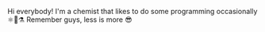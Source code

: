 Hi everybody! I'm a chemist that likes to do some programming occasionally ⚛️🧪⚗️
Remember guys, less is more 😎
<!---
diegoborto/diegoborto is a ✨ special ✨ repository because its `README.md` (this file) appears on your GitHub profile.
You can click the Preview link to take a look at your changes.
--->

